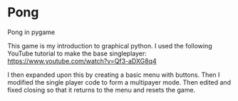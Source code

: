 # Pong
Pong in pygame

This game is my introduction to graphical python. 
I used the following YouTube tutorial to make the base singleplayer:
https://www.youtube.com/watch?v=Qf3-aDXG8q4

I then expanded upon this by creating a basic menu with buttons.
Then I modified the single player code to form a multipayer mode.
Then edited and fixed closing so that it returns to the menu and resets the game.

